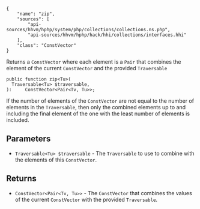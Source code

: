 ``` yamlmeta
{
    "name": "zip",
    "sources": [
        "api-sources/hhvm/hphp/system/php/collections/collections.ns.php",
        "api-sources/hhvm/hphp/hack/hhi/collections/interfaces.hhi"
    ],
    "class": "ConstVector"
}
```




Returns a ` ConstVector ` where each element is a `` Pair `` that combines the
element of the current ``` ConstVector ``` and the provided ```` Traversable ````




``` Hack
public function zip<Tu>(
  Traversable<Tu> $traversable,
):     ConstVector<Pair<Tv, Tu>>;
```




If the number of elements of the ` ConstVector ` are not equal to the
number of elements in the `` Traversable ``, then only the combined elements
up to and including the final element of the one with the least number of
elements is included.




## Parameters




+ ` Traversable<Tu> $traversable ` - The `` Traversable `` to use to combine with the
  elements of this ``` ConstVector ```.




## Returns




* ` ConstVector<Pair<Tv, Tu>> ` - The `` ConstVector `` that combines the values of the current
  ``` ConstVector ``` with the provided ```` Traversable ````.
<!-- HHAPIDOC -->
